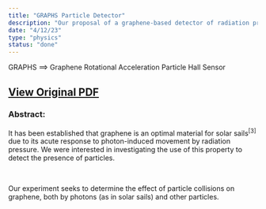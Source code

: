 ```yaml
---
title: "GRAPHS Particle Detector"
description: "Our proposal of a graphene-based detector of radiation pressure for the 2023 CERN Beamline for Schools physics competition, written in LaTeX."
date: "4/12/23"
type: "physics"
status: "done"
---
```


GRAPHS $\implies$ Graphene Rotational Acceleration Particle Hall Sensor

<!-- ## <div class="link">[View Original PDF](media/beamline_for_schools.pdf)</div> -->

## <div class="link"><a href="media/beamline_for_schools.pdf" target="_blank" download="beamline_for_schools.pdf" type="application/pdf">View Original PDF</a></div>

### Abstract:

It has been established that graphene is an optimal material for solar
sails<sup>\[3\]</sup> due to its acute response to photon-induced movement
by radiation pressure. We were interested in investigating the use of
this property to detect the presence of particles.

<br>

Our experiment seeks to determine the effect of particle collisions on
graphene, both by photons (as in solar sails) and other particles.
